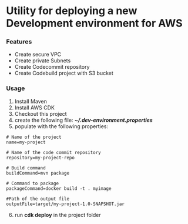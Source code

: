 # Utility for deploying a new Development environment for AWS

### Features
* Create secure VPC
* Create private Subnets
* Create Codecommit repository
* Create Codebuild project with S3 bucket

### Usage

1. Install Maven
2. Install AWS CDK
3. Checkout this project
4. create the following file: _**~/.dev-environment.properties**_
5. populate with the following properties:
```properties
# Name of the project
name=my-project

# Name of the code commit repository
repository=my-project-repo

# Build command
buildCommand=mvn package

# Command to package
packageCommand=docker build -t . myimage

#Path of the output file
outputFile=target/my-project-1.0-SNAPSHOT.jar
```
6. run __cdk deploy__ in the project folder